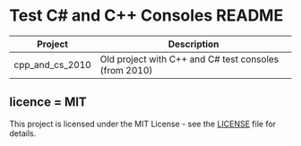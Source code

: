 # Test C# and C++ Consoles README

| Project         | Description                                           |
| --------------- | ----------------------------------------------------- |
| cpp_and_cs_2010 | Old project with C++ and C# test consoles (from 2010) |

## licence = MIT

This project is licensed under the MIT License - see the [LICENSE](LICENSE) file for details.
